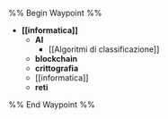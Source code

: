 %% Begin Waypoint %%
- **[[informatica]]**
	- **AI**
		- [[Algoritmi di classificazione]]
	- **blockchain**
	- **crittografia**
	- [[informatica]]
	- **reti**

%% End Waypoint %%